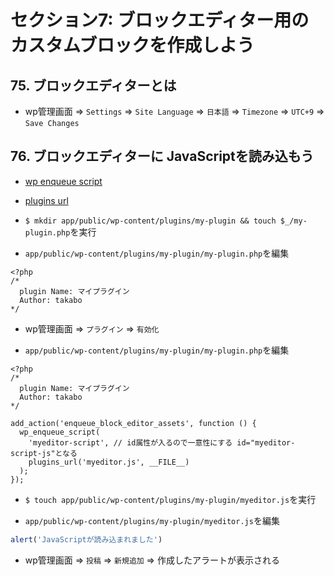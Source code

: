 # セクション7: ブロックエディター用のカスタムブロックを作成しよう

## 75. ブロックエディターとは

+ wp管理画面 => `Settings` => `Site Language` => `日本語` => `Timezone` => `UTC+9` => `Save Changes`<br>

## 76. ブロックエディターに JavaScriptを読み込もう

+ [wp enqueue script](https://wpdocs.osdn.jp/%E9%96%A2%E6%95%B0%E3%83%AA%E3%83%95%E3%82%A1%E3%83%AC%E3%83%B3%E3%82%B9/wp_enqueue_script) <br>

+ [plugins url](https://wpdocs.osdn.jp/%E9%96%A2%E6%95%B0%E3%83%AA%E3%83%95%E3%82%A1%E3%83%AC%E3%83%B3%E3%82%B9/plugins_url) <br>

+ `$ mkdir app/public/wp-content/plugins/my-plugin && touch $_/my-plugin.php`を実行<br>

+ `app/public/wp-content/plugins/my-plugin/my-plugin.php`を編集<br>

```php:my-plugin.php
<?php
/*
  plugin Name: マイプラグイン
  Author: takabo
*/
```

+ wp管理画面 => `プラグイン` => `有効化`<br>

+ `app/public/wp-content/plugins/my-plugin/my-plugin.php`を編集<br>

```php:my-plugin.php
<?php
/*
  plugin Name: マイプラグイン
  Author: takabo
*/

add_action('enqueue_block_editor_assets', function () {
  wp_enqueue_script(
    'myeditor-script', // id属性が入るので一意性にする id="myeditor-script-js"となる
    plugins_url('myeditor.js', __FILE__)
  );
});
```

+ `$ touch app/public/wp-content/plugins/my-plugin/myeditor.js`を実行<br>

+ `app/public/wp-content/plugins/my-plugin/myeditor.js`を編集<br>

```js:myeditor.js
alert('JavaScriptが読み込まれました')
```

+ wp管理画面 => `投稿` => `新規追加` => 作成したアラートが表示される<br>

